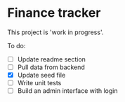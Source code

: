 # Finance tracker

This project is 'work in progress'.

To do:

* [ ] Update readme section
* [ ] Pull data from backend
* [x] Update seed file
* [ ] Write unit tests
* [ ] Build an admin interface with login
